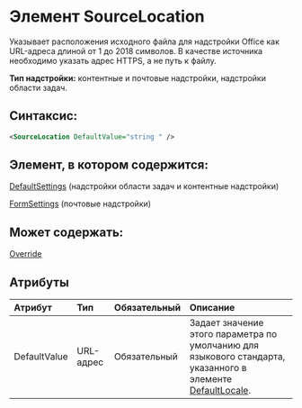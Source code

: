 
# Элемент SourceLocation
Указывает расположения исходного файла для надстройки Office как URL-адреса длиной от 1 до 2018 символов. В качестве источника необходимо указать адрес HTTPS, а не путь к файлу.

 **Тип надстройки:** контентные и почтовые надстройки, надстройки области задач.


## Синтаксис:


```XML
<SourceLocation DefaultValue="string " />
```


## Элемент, в котором содержится:

[DefaultSettings](../../reference/manifest/defaultsettings.md) (надстройки области задач и контентные надстройки)

[FormSettings](../../reference/manifest/formsettings.md) (почтовые надстройки)


## Может содержать:

[Override](../../reference/manifest/override.md)


## Атрибуты



|**Атрибут**|**Тип**|**Обязательный**|**Описание**|
|:-----|:-----|:-----|:-----|
|DefaultValue|URL-адрес|Обязательный|Задает значение этого параметра по умолчанию для языкового стандарта, указанного в элементе [DefaultLocale](../../reference/manifest/defaultlocale.md).|
